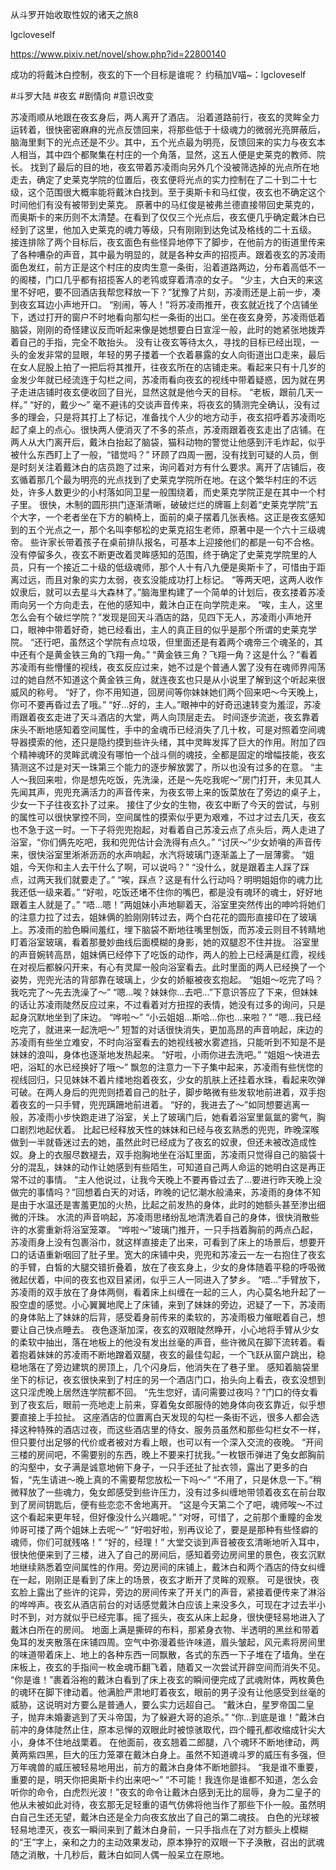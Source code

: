 从斗罗开始收取性奴的诸天之旅8

lgcloveself

https://www.pixiv.net/novel/show.php?id=22800140

成功的将戴沐白控制，夜玄的下一个目标是谁呢？
约稿加V喵~：lgcloveself

#斗罗大陆
#夜玄
#剧情向
#意识改变


苏凌雨顺从地跟在夜玄身后，两人离开了酒店。
沿着道路前行，夜玄的灵眸全力运转着，很快密密麻麻的光点反馈回来，将那些低于十级魂力的微弱光亮屏蔽后，脑海里剩下的光点还是不少。其中，五个光点最为明亮，反馈回来的实力与夜玄本人相当，其中四个都聚集在村庄的一个角落，显然，这五人便是史莱克的教师、院长。
找到了最后的目的地，夜玄带着苏凌雨向另外几个没被筛选掉的光点所在地走去，确定了史莱克学院的位置后，夜玄便将光点的实力控制在了二十到二十七级，这个范围很大概率能将戴沐白找到。至于奥斯卡和马红俊，夜玄也不确定这个时间他们有没有被带到史莱克。
原著中的马红俊是被弗兰德直接带回史莱克的，而奥斯卡的来历则不太清楚。在看到了仅仅三个光点后，夜玄便几乎确定戴沐白已经到了这里，他加入史莱克的魂力等级，只有刚刚到达免试及格线的二十五级。
接连排除了两个目标后，夜玄面色有些怪异地停下了脚步，在他前方的街道里传来了各种嘈杂的声音，其中最为明显的，就是各种女声的招揽声。跟着夜玄的苏凌雨面色发红，前方正是这个村庄的皮肉生意一条街，沿着道路两边，分布着高低不一的阁楼，门口几乎都有招揽客人的老鸨或穿着清凉的女子。
“少主，大白天的来这里不好吧，要不回酒店我帮您释放一下？”犹豫了片刻，苏凌雨还是上前一步，凑到夜玄耳边小声地开口。
“别闹，等人！”将苏凌雨推开，夜玄就近找了个店铺坐下，透过打开的窗户不时地看向那勾栏一条街的出口。坐在夜玄身旁，苏凌雨低着脑袋，刚刚的奇怪建议反而听起来像是她想要白日宣淫一般，此时的她紧张地拨弄着自己的手指，完全不敢抬头。
没有让夜玄等待太久，寻找的目标已经出现，一头的金发非常的显眼，年轻的男子搂着一个衣着暴露的女人向街道出口走来，最后在女人屁股上拍了一把后将其推开，往夜玄所在的店铺走来。看起来只有十几岁的金发少年就已经流连于勾栏之间，苏凌雨看向夜玄的视线中带着疑惑，因为就在男子走进店铺时夜玄便收回了目光，显然这就是他今天的目标。
“老板，跟前几天一样。”
“好的，戴少～”
毫不避讳的交谈声音传来，将夜玄的猜测完全确认，没有过多的理会，只是将其打上了标记，准备找个人少的地方动手，夜玄招呼着苏凌雨吃起了桌上的点心。很快两人便消灭了不多的茶点，苏凌雨跟着夜玄走出了店铺。在两人从大门离开后，戴沐白抬起了脑袋，猫科动物的警觉让他感到汗毛炸起，似乎被什么东西盯上了一般，“错觉吗？”
环顾了四周一圈，没有找到可疑的人员，倒是时刻关注着戴沐白的店员跑了过来，询问着对方有什么要求。离开了店铺后，夜玄循着那几个最为明亮的光点找到了史莱克学院所在地。在这个繁华村庄的不远处，许多人数更少的小村落如同卫星一般围绕着，而史莱克学院正是在其中一个村子里。
很快，木制的圆形拱门逐渐清晰，破破烂烂的牌匾上刻着“史莱克学院”五个大字，一个老者坐在下方的躺椅上，面前的桌子摆着几张表格。这正是夜玄感知到的五个光点之一，那个名叫李郁松的史莱克招生老师，原著中是一个六十三级魂帝。
些许家长带着孩子在桌前排队报名，可基本上迎接他们的都是一句不合格。没有停留多久，夜玄不断更改着灵眸感知的范围，终于确定了史莱克学院里的人员，只有一个接近二十级的低级魂师，那个人十有八九便是奥斯卡了，可惜由于距离过远，而且对象的实力太弱，夜玄没能成功打上标记。
“等两天吧，这两人收作奴隶后，就可以去星斗大森林了。”脑海里构建了一个简单的计划后，夜玄搂着苏凌雨向另一个方向走去，在他的感知中，戴沐白正在向学院走来。
“唉，主人，这里怎么会有个破烂学院？”发现是回天斗酒店的路，见四下无人，苏凌雨小声地开口，眼神中带着好奇，她已经看出，主人的真正目的似乎是那个所谓的史莱克学院。
“还行吧，虽然这个学院有点垃圾，但里面还是有着两个魂帝三个魂圣的，其中还有个是黄金铁三角的飞翔一角。”
“黄金铁三角？飞翔一角？这是什么？”看着苏凌雨有些懵懂的视线，夜玄反应过来，她不过是个普通人罢了没有在魂师界闯荡过的她自然不知道这个黄金铁三角，就连夜玄也只是从小说里了解到这个听起来很威风的称号。
“好了，你不用知道，回房间等你妹妹她们两个回来吧～今天晚上，你可不要再昏过去了哦。”
“好…好的，主人。”眼神中的好奇迅速转变为羞涩，苏凌雨跟着夜玄走进了天斗酒店的大堂，两人向顶层走去。
时间逐步流逝，夜玄靠着床头不断地感知着空间属性，手中的金魂币已经消失了几十枚，可是对照着空间魂导器摸索的他，还只是隐约摸到些许头绪，其中灵眸发挥了巨大的作用。附加了四个精神魂环的灵眸武魂没有哪怕一个战斗侧的魂技，全都是固定的增幅技能，夜玄猜测这不过是对天一珠第三个能力的逐步解放罢了，所以也没有过多的在意。
“主人～我回来啦，你是想先吃饭，先洗澡，还是～先吃我呢～”房门打开，未见其人先闻其声，兜兜充满活力的声音传来，为夜玄带上来的饭菜放在了旁边的桌子上，少女一下子往夜玄扑了过来。
接住了少女的生物，夜玄中断了今天的尝试，与别的属性可以很快掌控不同，空间属性的摸索似乎更为艰难，不过才过去几天，夜玄也不急于这一时。一下子将兜兜抱起，对看着自己苏凌云点了点头后，两人走进了浴室，“你们俩先吃吧，我和兜兜估计会洗得有点久。”
“讨厌～”少女娇嗔的声音传来，很快浴室里淅淅沥沥的水声响起，水汽将玻璃门逐渐盖上了一层薄雾。
“姐姐，今天你和主人去干什么了啊，可以说吗？”
“没什么，就是跟着主人踩了踩点，过两天我们就要走了。”
“唉，踩点？这是有什么行动吗？明明姐姐你的魂力比我还低一级来着。”
“好啦，吃饭还堵不住你的嘴巴，都是没有魂环的魂士，好好地跟着主人就是了。”
“唔…嗯！”两姐妹小声地聊着天，浴室里突然传出的呻吟将她们的注意力拉了过去，姐妹俩的脸刚刚转过去，两个白花花的圆形直接印在了玻璃上。苏凌雨的脸色瞬间羞红，埋下脑袋不断地往嘴里刨饭，而苏凌云则目不转睛地盯着浴室玻璃，看着那曼妙曲线后面模糊的身影，她的双腿忍不住并拢。
浴室里的声音婉转高昂，姐妹俩已经停下了吃饭的动作，两人的脸上已经满是红霞，视线在对视后都躲闪开来，有心有灵犀一般向浴室看去。此时里面的两人已经换了一个姿势，兜兜光洁的背部靠在玻璃上，少女的娇躯被夜玄抱起。
“姐姐～吃完了吗？我吃完了～先去洗澡了～”
“嗯…唉？妹妹你…去吧…”下意识答应了下来，但妹妹的话让苏凌雨陡然反应过来，不过看着对方扭捏的表情，她没有过多的询问，只是起身沉默地坐到了床边。
“哗啦～”
“小云姐姐…斯哈…你也…来啦？”
“嗯…我已经吃完了，就进来一起洗吧～”
短暂的对话很快消失，更加高昂的声音响起，床边的苏凌雨有些坐立难安，不时向浴室看去的她视线被水雾遮挡，只能听到不知是不是妹妹的浪叫，身体也逐渐地发热起来。
“好啦，小雨你进去洗吧。”
“姐姐～快进去吧，浴缸的水已经换好了哦～”
飘忽的注意力一下子集中起来，苏凌雨有些恍惚的视线回归，只见妹妹不着片缕地抱着夜玄，少女的肌肤上还挂着水珠，看起来吹弹可破。在两人身后的兜兜则捂着自己的肚子，脚步略微有些发软地前进着，双手抱着夜玄的一只手臂，兜兜蹒跚地前进着。
“好的，我进去了～”如同想要逃离一般，苏凌雨小步快跑走进了浴室，关上了玻璃门后，她看着浴室里氤氲的雾气，胸口剧烈地起伏着。
比起已经释放天性的妹妹和已经与夜玄熟悉的兜兜，昨晚深喉做到一半就昏迷过去的她，虽然此时已经成为了夜玄的奴隶，但还未被改造成性奴。身上的衣服尽数褪去，双手抱胸地坐在浴缸里面，苏凌雨只觉得自己的脑袋十分的混乱，妹妹的动作让她感到有些陌生，可知道自己两人命运的她明白这是再正常不过的事情。
“主人他说过，让我今天晚上不要再昏过去了…要进行昨天晚上没做完的事情吗？”回想着白天的对话，昨晚的记忆潮水般涌来，苏凌雨的身体不知是由于水温还是害羞更加的火热，比起之前发热的身体，此时的她额头甚至渗出细微的汗珠。
水流的声音响起，苏凌雨思绪纷乱地清洗着自己的身体，很快消散些许的水雾重新将浴室笼罩。
“哗啦～”玻璃门推开，一只手挡着胸前的两点凸起，苏凌雨身上没有包裹浴巾，就这样直接走了出来，可看到了床上的场景后，想要开口的话语重新咽回了肚子里。宽大的床铺中央，兜兜和苏凌云一左一右抱住了夜玄的手臂，白皙的大腿交错折叠着，放在了夜玄身上，少女的身体随着平稳的呼吸微微起伏着，中间的夜玄也双目紧闭，似乎三人一同进入了梦乡。
“唔…”手臂放下，苏凌雨的双手放在了身体两侧，看着床上纠缠在一起的三人，内心莫名地升起了一股空虚的感觉。小心翼翼地爬上了床铺，来到了妹妹的旁边，迟疑了一下，苏凌雨的身体贴上了妹妹的后背，感受着身前传来的柔软的，苏凌雨极力催眠着自己，想要让自己快点睡去。
夜色逐渐加深，夜玄的双眼陡然睁开，小心地将手臂从少女的柔软中抽出，落在地板上的他没有发出丝毫的声音，些许微风在脚下流转着。看着抱着妹妹的苏凌雨不断地蹭着双腿，夜玄的最佳勾起，一个飞跃从窗户跳出，稳稳地落在了旁边建筑的房顶上，几个闪身后，他消失在了巷子里。
感知着脑袋里坐下的标记，夜玄很快来到了村庄的另一个酒店门口，抬头向上看去，夜玄没想到这只淫虎晚上居然连学院都不回。
“先生您好，请问需要过夜吗？”门口的侍女看到了夜玄后，眼前一亮地走上前来，穿着兔女郎服侍的她身体向夜玄靠近，似乎想要直接上手拉扯。
这座酒店的位置离白天发现的勾栏一条街不远，很多人都会选择这种特殊的酒店过夜，而这些酒店里的侍女、服务员虽然和那些勾栏女不一样，但只要付出足够的代价或者被对方看上眼，也可以有一个深入交流的夜晚。
“开间三楼的房间吧，不需要别的东西，晚上不要来打扰我。”一枚银币弹进了兔女郎胸前的沟壑中，女子满是诚意地俯下身子，一只手还扯了扯衣领，露出了更多的白皙，“先生请进～晚上真的不需要帮您放松一下吗～”
“不用了，只是休息一下。”稍微释放了一些魂力，兔女郎感受到些许压力，没有过多纠缠地带领着夜玄在前台取到了房间钥匙后，便有些恋恋不舍地离开。
“这是今天第二个了吧，魂师唉～不过这个看起来更年轻，但好像没什么兴趣呢。”
“对呀，可惜了，之前那个重瞳的金发帅哥可搂了两个姐妹上去呢～”
“好啦好啦，别再议论了，要是是那种有些怪癖的魂师，你们可就残咯！”
“好的，经理！”
大堂交谈到声音被夜玄清晰地听入耳中，很快他便来到了三楼，进入了自己的房间后，感知着旁边房间里的景色，夜玄沉默地继续熟悉着空间属性的作用。旁边房间的床铺上，戴沐白和两个酒店的侍女纠缠在一起，刚刚正是看到了床上的场景，夜玄才断开了灵眸的观察。
可是很快，夜玄脸上露出了些许的诧异，旁边的房间传来了开关门的声音，紧接着便传来了淋浴的哗哗声。夜玄从酒店前台的对话感觉戴沐白应该上来没多久，可现在才过去半小时不到，对方就似乎已经完事。摇了摇头，夜玄从床上起身，很快便轻易地进入了戴沐白所在的房间。
地面上满是撕碎的布料，那紧身衣物、半透明的黑丝和带着兔耳的发夹散落在床铺四周。空气中弥漫着些许味道，眉头皱起，风元素将房间里的味道带着床上、地上的各种东西一同飘散，各式的东西一下子堆在了墙角。坐在床板上，夜玄的手指间一枚金魂币翻飞着，随着又一次尝试开辟空间而消失不见。
“你是谁！”裹着浴袍的戴沐白看到了床上夜玄的瞬间便完成了武魂附体，两枚黄色的魂环在脚下律动着。他满脸严肃地盯着夜玄，眼前的男子没有让他感受到丝毫的威胁，这说明对方要么是普通人，要么实力远超自己。
“戴沐白，星罗帝国二皇子，抛弃未婚妻逃到了天斗帝国，为了躲避大哥的追杀。”
“你…到底是谁！”戴沐白前冲的身体陡然止住，原本忌惮的双眼此时被惊骇取代，四个瞳孔都收缩成针尖大小，身体不住地战栗着。
在他面前，夜玄翘着二郎腿，八个魂环不断地律动，两黄两紫四黑，巨大的压力笼罩在戴沐白身上。虽然不知道魂斗罗的威压有多强，但万年魂兽的威压被轻易地用出，前方的戴沐白身体不断地颤抖。
“我是谁不重要，重要的是，明天你把奥斯卡约出来吧～”
“不可能！我连你是谁都不知道，怎么会听你的命令，白虎烈光波！”夜玄的命令让戴沐白感到无比的屈辱，身为二皇子的他从未被如此对待，夜玄那无足轻重的语气仿佛将他当作了那些下仆一般。虽然明白自己生还无望，戴沐白还是全力向夜玄放出了自己的第二魂技。
白色的光球被轻易地湮灭，夜玄一瞬间来到了戴沐白身前，一只手指点在了对方额头上模糊的“王”字上，亲和之力的主动效果发动，原本狰狞的双眼一下子涣散，召出的武魂随之消散，十几秒后，戴沐白如同人偶一般呆立在原地。